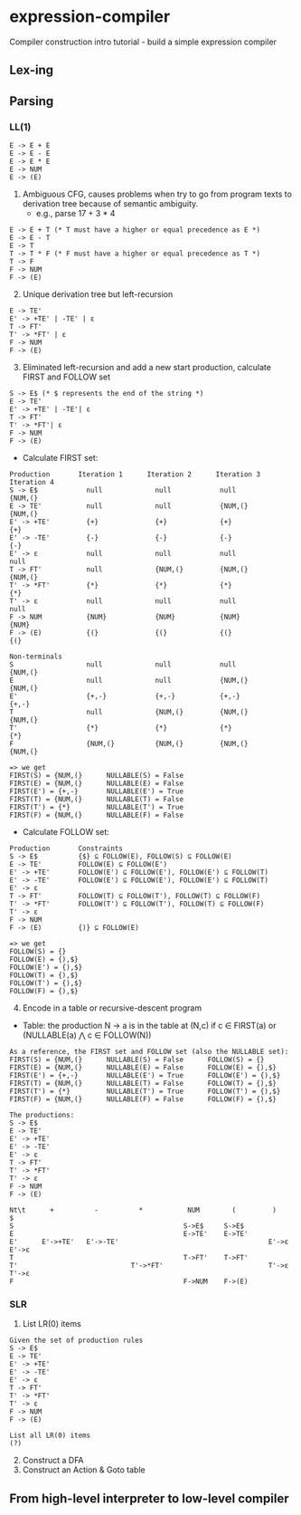 # expression-compiler
Compiler construction intro tutorial - build a simple expression compiler

## Lex-ing

## Parsing

### LL(1)
```
E -> E + E
E -> E - E
E -> E * E
E -> NUM
E -> (E)
```
1. Ambiguous CFG, causes problems when try to go from program texts to derivation tree because of semantic ambiguity.
   - e.g., parse 17 + 3 * 4

```
E -> E + T (* T must have a higher or equal precedence as E *)
E -> E - T 
E -> T
T -> T * F (* F must have a higher or equal precedence as T *)
T -> F
F -> NUM
F -> (E)
```

2. Unique derivation tree but left-recursion

```
E -> TE'
E' -> +TE' | -TE' | ε
T -> FT'
T' -> *FT' | ε
F -> NUM
F -> (E)
```

3. Eliminated left-recursion and add a new start production, calculate FIRST and FOLLOW set

```
S -> E$ (* $ represents the end of the string *)
E -> TE'
E' -> +TE' | -TE'| ε
T -> FT'
T' -> *FT'| ε
F -> NUM
F -> (E)
```
- Calculate FIRST set:

```
Production       Iteration 1      Iteration 2      Iteration 3     Iteration 4
S -> E$            null             null            null             {NUM,(}
E -> TE'           null             null            {NUM,(}          {NUM,(}
E' -> +TE'         {+}              {+}             {+}              {+}
E' -> -TE'         {-}              {-}             {-}              {-}
E' -> ε            null             null            null             null
T -> FT'           null             {NUM,(}         {NUM,(}          {NUM,(}
T' -> *FT'         {*}              {*}             {*}              {*}
T' -> ε            null             null            null             null
F -> NUM           {NUM}            {NUM}           {NUM}            {NUM}
F -> (E)           {(}              {(}             {(}              {(}

Non-terminals
S                  null             null            null             {NUM,(}
E                  null             null            {NUM,(}          {NUM,(}
E'                 {+,-}            {+,-}           {+,-}            {+,-}
T                  null             {NUM,(}         {NUM,(}          {NUM,(}
T'                 {*}              {*}             {*}              {*}
F                  {NUM,(}          {NUM,(}         {NUM,(}          {NUM,(}

=> we get
FIRST(S) = {NUM,(}      NULLABLE(S) = False
FIRST(E) = {NUM,(}      NULLABLE(E) = False
FIRST(E') = {+,-}       NULLABLE(E') = True
FIRST(T) = {NUM,(}      NULLABLE(T) = False
FIRST(T') = {*}         NULLABLE(T') = True
FIRST(F) = {NUM,(}      NULLABLE(F) = False
```

- Calculate FOLLOW set:
```
Production       Constraints
S -> E$          {$} ⊆ FOLLOW(E), FOLLOW(S) ⊆ FOLLOW(E)
E -> TE'         FOLLOW(E) ⊆ FOLLOW(E')
E' -> +TE'       FOLLOW(E') ⊆ FOLLOW(E'), FOLLOW(E') ⊆ FOLLOW(T)
E' -> -TE'       FOLLOW(E') ⊆ FOLLOW(E'), FOLLOW(E') ⊆ FOLLOW(T)
E' -> ε
T -> FT'         FOLLOW(T) ⊆ FOLLOW(T'), FOLLOW(T) ⊆ FOLLOW(F)
T' -> *FT'       FOLLOW(T') ⊆ FOLLOW(T'), FOLLOW(T) ⊆ FOLLOW(F)
T' -> ε
F -> NUM         
F -> (E)         {)} ⊆ FOLLOW(E)

=> we get
FOLLOW(S) = {}
FOLLOW(E) = {),$}
FOLLOW(E') = {),$}
FOLLOW(T) = {),$}
FOLLOW(T') = {),$}
FOLLOW(F) = {),$}
```

4. Encode in a table or recursive-descent program
- Table: the production N -> a is in the table at (N,c) if c ∈ FIRST(a) or (NULLABLE(a) ⋀ c ∈ FOLLOW(N))

```
As a reference, the FIRST set and FOLLOW set (also the NULLABLE set):
FIRST(S) = {NUM,(}      NULLABLE(S) = False      FOLLOW(S) = {}
FIRST(E) = {NUM,(}      NULLABLE(E) = False      FOLLOW(E) = {),$}
FIRST(E') = {+,-}       NULLABLE(E') = True      FOLLOW(E') = {),$}
FIRST(T) = {NUM,(}      NULLABLE(T) = False      FOLLOW(T) = {),$}
FIRST(T') = {*}         NULLABLE(T') = True      FOLLOW(T') = {),$}
FIRST(F) = {NUM,(}      NULLABLE(F) = False      FOLLOW(F) = {),$}

The productions:
S -> E$         
E -> TE'        
E' -> +TE' 
E' -> -TE'    
E' -> ε
T -> FT'   
T' -> *FT'     
T' -> ε
F -> NUM         
F -> (E)   

Nt\t      +          -          *           NUM        (         )        $
S                                          S->E$     S->E$                         
E                                          E->TE'    E->TE'
E'      E'->+TE'   E'->-TE'                                     E'->ε   E'->ε
T                                          T->FT'    T->FT'
T'                            T'->*FT'                          T'->ε   T'->ε   
F                                          F->NUM    F->(E)

```

### SLR

1. List LR(0) items

```
Given the set of production rules
S -> E$         
E -> TE'        
E' -> +TE' 
E' -> -TE'    
E' -> ε
T -> FT'   
T' -> *FT'     
T' -> ε
F -> NUM         
F -> (E)

List all LR(0) items
(?)
```

2. Construct a DFA
3. Construct an Action & Goto table

## From high-level interpreter to low-level compiler
